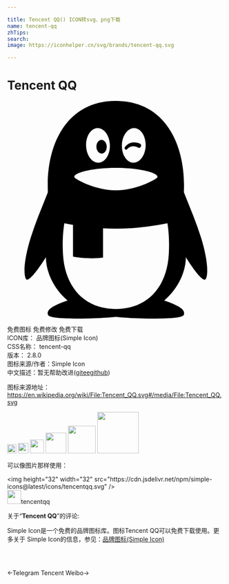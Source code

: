 ```yaml
---

title: Tencent QQ() ICON转svg、png下载
name: tencent-qq
zhTips: 
search: 
image: https://iconhelper.cn/svg/brands/tencent-qq.svg

---
```


# Tencent QQ  <small style="font-size: 60%;font-weight: 100"></small>

<div id="svg" class="svg-wrap">
<svg xmlns="http://www.w3.org/2000/svg" role="img" viewBox="0 0 24 24"><title>Tencent QQ icon</title><path d="M21.395 15.035a39.548 39.548 0 0 0-.803-2.264l-1.079-2.695c.001-.032.014-.562.014-.836C19.526 4.632 17.351 0 12 0S4.474 4.632 4.474 9.241c0 .274.013.804.014.836l-1.08 2.695a38.97 38.97 0 0 0-.802 2.264c-1.021 3.283-.69 4.643-.438 4.673.54.065 2.103-2.472 2.103-2.472 0 1.469.756 3.387 2.394 4.771-.612.188-1.363.479-1.845.835-.434.32-.379.646-.301.778.343.578 5.883.369 7.482.189 1.6.18 7.14.389 7.483-.189.078-.132.132-.458-.301-.778-.483-.356-1.233-.646-1.846-.836 1.637-1.384 2.393-3.302 2.393-4.771 0 0 1.563 2.537 2.103 2.472.251-.03.581-1.39-.438-4.673zM12.662 4.846c.039-1.052.659-1.878 1.385-1.846s1.281.912 1.242 1.964c-.039 1.051-.659 1.878-1.385 1.846s-1.282-.912-1.242-1.964zM9.954 3c.725-.033 1.345.794 1.384 1.846.04 1.052-.517 1.931-1.242 1.963-.726.033-1.346-.794-1.385-1.845C8.672 3.912 9.228 3.033 9.954 3zM7.421 8.294c.194-.43 2.147-.908 4.566-.908h.026c2.418 0 4.372.479 4.566.908a.14.14 0 0 1 .014.061c0 .031-.01.059-.026.083-.163.238-2.333 1.416-4.553 1.416h-.026c-2.221 0-4.39-1.178-4.553-1.416a.136.136 0 0 1-.014-.144zm10.422 8.622c-.22 3.676-2.403 5.987-5.774 6.021h-.137c-3.37-.033-5.554-2.345-5.773-6.021-.081-1.35.001-2.496.147-3.43.318.063.638.122.958.176v3.506s1.658.334 3.318.103v-3.225c.488.027.96.04 1.406.034h.025c1.678.021 3.714-.204 5.683-.594.146.934.227 2.08.147 3.43zM10.48 5.804c.313-.041.542-.409.508-.825-.033-.415-.314-.72-.629-.679-.313.04-.541.409-.508.824.034.417.315.72.629.68zM14.479 5.156c.078.037.221.042.289-.146.035-.095.025-.165-.009-.214-.023-.033-.133-.118-.371-.176-.904-.22-1.341.384-1.405.499-.04.072-.012.176.056.227.067.051.139.037.179-.006.58-.628 1.21-.208 1.261-.184z"/></svg>
</div>
<detail full-name='tencent-qq'></detail>

<div class="detail-page">
<p>
<span><span class="badge-success badge">免费图标</span> <span class="badge-success badge">免费修改</span>  <span class="badge-success badge">免费下载</span> </span>
<br/>
<span>
ICON库：
<span class="badge-secondary badge">品牌图标(Simple Icon)</span> 
</span>
<br/>
<span>
CSS名称：
<span class="badge-secondary badge">tencent-qq</span> 
</span>

<br/>
<span>
版本：
<span class="badge-secondary badge">2.8.0</span> 
</span>
<br/>
<span>图标来源/作者：<span class="badge-light badge">Simple Icon</span></span> 
<br/>
<span class="zh-detail">中文描述：暂无<span class="help-link"><span>帮助改进</span>(<a href="https://gitee.com/liuwave/icon-helper/edit/master/json/brands/tencent-qq.json" target="_blank" rel="noopener noreferrer">gitee</a><a href="https://github.com/liuwave/icon-helper/edit/master/json/brands/tencent-qq.json" target="_blank" rel="noopener noreferrer">github</a></span>)</span><br/>
</p>
</div><div class="description description alert alert-light"><p>图标来源地址：<a href="https://en.wikipedia.org/wiki/File:Tencent_QQ.svg#/media/File:Tencent_QQ.svg" target="_blank" rel="noopener noreferrer">https://en.wikipedia.org/wiki/File:Tencent_QQ.svg#/media/File:Tencent_QQ.svg</a></p></div>
<div class="alert alert-dark">
<img height="21" width="21" src="https://cdn.jsdelivr.net/npm/simple-icons@latest/icons/tencentqq.svg" />
<img height="24" width="24" src="https://cdn.jsdelivr.net/npm/simple-icons@latest/icons/tencentqq.svg" />
<img height="32" width="32" src="https://cdn.jsdelivr.net/npm/simple-icons@latest/icons/tencentqq.svg" />
<img height="48" width="48" src="https://cdn.jsdelivr.net/npm/simple-icons@latest/icons/tencentqq.svg" />
<img height="64" width="64" src="https://cdn.jsdelivr.net/npm/simple-icons@latest/icons/tencentqq.svg" />
<img height="96" width="96" src="https://cdn.jsdelivr.net/npm/simple-icons@latest/icons/tencentqq.svg" />

</div>
<div>
  <p>可以像图片那样使用：    
  </p>
  <div class="alert alert-primary" style="font-size: 14px">
    &lt;img height="32" width="32" src="https://cdn.jsdelivr.net/npm/simple-icons@latest/icons/tencentqq.svg" /&gt;
    <copy-btn content='<img height="32" width="32" src="https://cdn.jsdelivr.net/npm/simple-icons@latest/icons/tencentqq.svg" />'></copy-btn>
  </div>
  <div class="alert alert-secondary">
    <img height="32" width="32" src="https://cdn.jsdelivr.net/npm/simple-icons@latest/icons/tencentqq.svg" />tencentqq
    <copy-btn content="tencentqq" btn-title="复制图标名称"></copy-btn>
  </div>
</div>
<div class="icon-detail__container">
<p>关于“<b>Tencent QQ</b>”的评论:</p>
</div>
<Vssue title="关于“Tencent QQ”的评论" />
<div><p>Simple Icon是一个免费的品牌图标库。图标Tencent QQ可以免费下载使用。更多关于  Simple Icon的信息，参见：<a target="_blank" href="https://iconhelper.cn/brands.html">品牌图标(Simple Icon)</a>
</p></div>


<div style="padding:2rem 0 " class="page-nav"><p class="inner"><span class="prev">←<router-link to="/icon/telegram.html">Telegram</router-link></span> <span class="next"><router-link to="/icon/tencent-weibo.html">Tencent Weibo</router-link>→</span></p></div>
